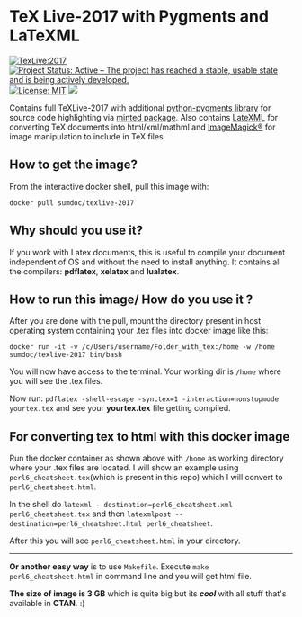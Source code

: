 # TeX Live-2017 with Pygments and LaTeXML

[![TexLive:2017](https://img.shields.io/badge/TeX%20Live-2017-blue.svg)](https://www.tug.org/texlive/acquire.html)
[![Project Status: Active – The project has reached a stable, usable state and is being actively developed.](http://www.repostatus.org/badges/latest/active.svg)](http://www.repostatus.org/#active)
[![License: MIT](https://img.shields.io/badge/License-MIT-yellow.svg)](https://opensource.org/licenses/MIT) 
[![](https://images.microbadger.com/badges/image/sumdoc/texlive-2017.svg)](https://microbadger.com/images/sumdoc/texlive-2017 "Get your own image badge on microbadger.com")

Contains full TeXLive-2017 with additional [python-pygments library](http://pygments.org/) for source code highlighting via [minted package](https://www.ctan.org/pkg/minted).
Also contains [LateXML](https://dlmf.nist.gov/LaTeXML/) for converting TeX documents into html/xml/mathml and [ImageMagick®](https://www.imagemagick.org/script/index.php) for image manipulation to include in TeX files.


## How to get the image?

From the interactive docker shell, pull this image with:

`docker pull sumdoc/texlive-2017`

## Why should you use it?

If you work with Latex documents, this is useful to compile your document independent of OS and without the need to install anything.  It contains all the compilers: **pdflatex**, **xelatex** and **lualatex**.

## How to run this image/ How do you use it ?

After you are done with the pull, mount the directory present in host operating system containing your .tex files 
into docker image like this:

`docker run -it -v /c/Users/username/Folder_with_tex:/home -w /home sumdoc/texlive-2017 bin/bash`


You will now have access to the terminal. Your working dir is `/home` where you will see the .tex files.

Now run:
`pdflatex -shell-escape -synctex=1 -interaction=nonstopmode yourtex.tex` and see your **yourtex.tex** file getting compiled.


## For converting tex to html with this docker image


Run the  docker container as shown above with `/home` as working directory where your .tex files are located.
I will show an example using `perl6_cheatsheet.tex`(which is present in this repo) which I will convert to `perl6_cheatsheet.html`.

In the shell do `latexml --destination=perl6_cheatsheet.xml perl6_cheatsheet.tex` and then
`latexmlpost --destination=perl6_cheatsheet.html perl6_cheatsheet`.

After this you will see `perl6_cheatsheet.html` in your directory.

---

**Or another easy way** is to use `Makefile`. Execute `make perl6_cheatsheet.html` in command line and you will get html file.



**The size of image is 3 GB** which is quite big but
its ***cool*** with all stuff that's available in **CTAN**. :)


